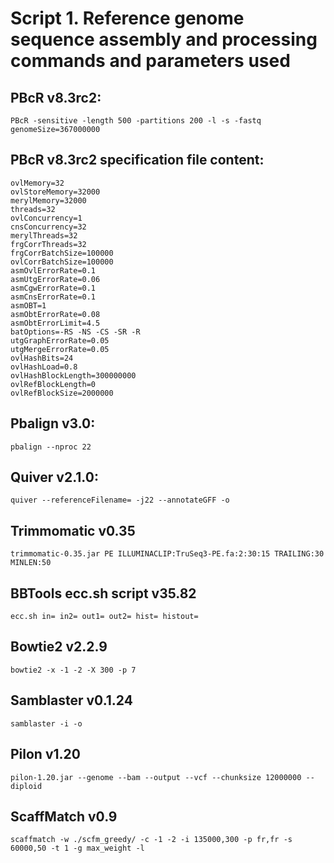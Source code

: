 # Script 1. Reference genome sequence assembly and processing commands and parameters used
## PBcR v8.3rc2:

```
PBcR -sensitive -length 500 -partitions 200 -l -s -fastq genomeSize=367000000
```

## PBcR v8.3rc2 specification file content:

```
ovlMemory=32
ovlStoreMemory=32000
merylMemory=32000
threads=32
ovlConcurrency=1
cnsConcurrency=32
merylThreads=32
frgCorrThreads=32
frgCorrBatchSize=100000
ovlCorrBatchSize=100000
asmOvlErrorRate=0.1
asmUtgErrorRate=0.06
asmCgwErrorRate=0.1
asmCnsErrorRate=0.1
asmOBT=1
asmObtErrorRate=0.08
asmObtErrorLimit=4.5
batOptions=-RS -NS -CS -SR -R
utgGraphErrorRate=0.05
utgMergeErrorRate=0.05
ovlHashBits=24
ovlHashLoad=0.8
ovlHashBlockLength=300000000
ovlRefBlockLength=0
ovlRefBlockSize=2000000
```
## Pbalign v3.0:
```
pbalign --nproc 22
```
## Quiver v2.1.0: 
```
quiver --referenceFilename= -j22 --annotateGFF -o 
```
## Trimmomatic v0.35
```
trimmomatic-0.35.jar PE ILLUMINACLIP:TruSeq3-PE.fa:2:30:15 TRAILING:30 MINLEN:50
```
## BBTools ecc.sh script v35.82
```
ecc.sh in= in2= out1= out2= hist= histout=
```
## Bowtie2 v2.2.9
```
bowtie2 -x -1 -2 -X 300 -p 7
```
## Samblaster v0.1.24
```
samblaster -i -o 
```
## Pilon v1.20
```
pilon-1.20.jar --genome --bam --output --vcf --chunksize 12000000 --diploid
```
## ScaffMatch v0.9
```
scaffmatch -w ./scfm_greedy/ -c -1 -2 -i 135000,300 -p fr,fr -s 60000,50 -t 1 -g max_weight -l
```
